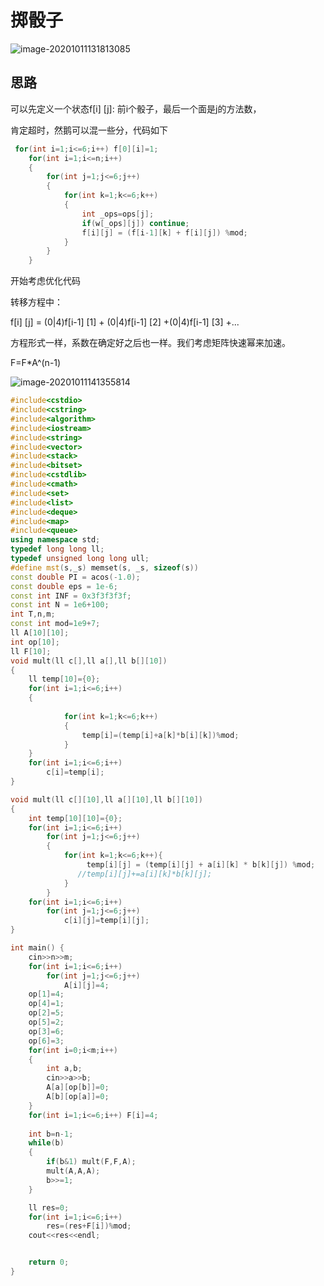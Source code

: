 

# 掷骰子

![image-20201011131813085](https://tva1.sinaimg.cn/large/007S8ZIlly1gjlbmtzjimj311d0u0qb6.jpg)

## 思路

可以先定义一个状态f[i] [j]: 前i个骰子，最后一个面是j的方法数，

肯定超时，然鹅可以混一些分，代码如下

```CPP
 for(int i=1;i<=6;i++) f[0][i]=1;
    for(int i=1;i<=n;i++)
    {
        for(int j=1;j<=6;j++)
        {
            for(int k=1;k<=6;k++)
            {
                int _ops=ops[j];
                if(w[_ops][j]) continue;
                f[i][j] = (f[i-1][k] + f[i][j]) %mod;
            }
        }
    }
```



开始考虑优化代码

转移方程中：

f[i] [j] = (0|4)f[i-1] [1] + (0|4)f[i-1] [2] +(0|4)f[i-1] [3] +...

方程形式一样，系数在确定好之后也一样。我们考虑矩阵快速幂来加速。

F=F*A^(n-1)

![image-20201011141355814](https://tva1.sinaimg.cn/large/007S8ZIlly1gjld8oxveyj317k0h0aj0.jpg)

```cpp
#include<cstdio>
#include<cstring>
#include<algorithm>
#include<iostream>
#include<string>
#include<vector>
#include<stack>
#include<bitset>
#include<cstdlib>
#include<cmath>
#include<set>
#include<list>
#include<deque>
#include<map>
#include<queue>
using namespace std;
typedef long long ll;
typedef unsigned long long ull;
#define mst(s,_s) memset(s, _s, sizeof(s))
const double PI = acos(-1.0);
const double eps = 1e-6;
const int INF = 0x3f3f3f3f;
const int N = 1e6+100;
int T,n,m;
const int mod=1e9+7;
ll A[10][10];
int op[10];
ll F[10];
void mult(ll c[],ll a[],ll b[][10])
{
    ll temp[10]={0};
    for(int i=1;i<=6;i++)
    {
       
            for(int k=1;k<=6;k++)
            {
                temp[i]=(temp[i]+a[k]*b[i][k])%mod;
            }
    }
    for(int i=1;i<=6;i++)
        c[i]=temp[i];
}

void mult(ll c[][10],ll a[][10],ll b[][10])
{
    int temp[10][10]={0};
    for(int i=1;i<=6;i++)
        for(int j=1;j<=6;j++)
        {
            for(int k=1;k<=6;k++){
                 temp[i][j] = (temp[i][j] + a[i][k] * b[k][j]) %mod;
               //temp[i][j]+=a[i][k]*b[k][j];
            }
        }
    for(int i=1;i<=6;i++)
        for(int j=1;j<=6;j++)
            c[i][j]=temp[i][j];
}

int main() {
    cin>>n>>m;
    for(int i=1;i<=6;i++)
        for(int j=1;j<=6;j++)
            A[i][j]=4;
    op[1]=4;
    op[4]=1;
    op[2]=5;
    op[5]=2;
    op[3]=6;
    op[6]=3;
    for(int i=0;i<m;i++)
    {
        int a,b;
        cin>>a>>b;
        A[a][op[b]]=0;
        A[b][op[a]]=0;
    }
    for(int i=1;i<=6;i++) F[i]=4;
    
    int b=n-1;
    while(b)
    {
        if(b&1) mult(F,F,A);
        mult(A,A,A);
        b>>=1;
    }

    ll res=0;
    for(int i=1;i<=6;i++) 
        res=(res+F[i])%mod;
    cout<<res<<endl;


    return 0;
}

```

